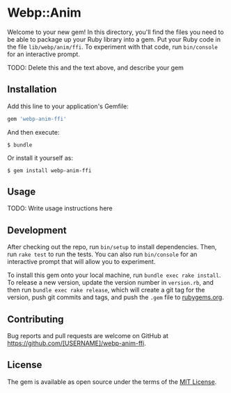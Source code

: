# Webp::Anim

Welcome to your new gem! In this directory, you'll find the files you need to be able to package up your Ruby library into a gem. Put your Ruby code in the file `lib/webp/anim/ffi`. To experiment with that code, run `bin/console` for an interactive prompt.

TODO: Delete this and the text above, and describe your gem

## Installation

Add this line to your application's Gemfile:

```ruby
gem 'webp-anim-ffi'
```

And then execute:

    $ bundle

Or install it yourself as:

    $ gem install webp-anim-ffi

## Usage

TODO: Write usage instructions here

## Development

After checking out the repo, run `bin/setup` to install dependencies. Then, run `rake test` to run the tests. You can also run `bin/console` for an interactive prompt that will allow you to experiment.

To install this gem onto your local machine, run `bundle exec rake install`. To release a new version, update the version number in `version.rb`, and then run `bundle exec rake release`, which will create a git tag for the version, push git commits and tags, and push the `.gem` file to [rubygems.org](https://rubygems.org).

## Contributing

Bug reports and pull requests are welcome on GitHub at https://github.com/[USERNAME]/webp-anim-ffi.


## License

The gem is available as open source under the terms of the [MIT License](http://opensource.org/licenses/MIT).
